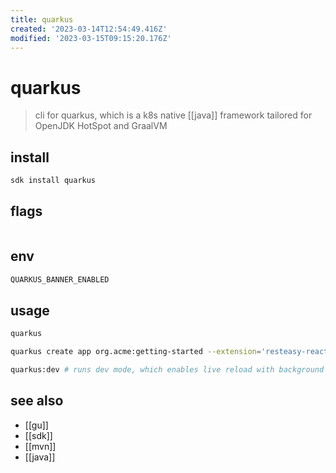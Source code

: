 ```yaml
---
title: quarkus
created: '2023-03-14T12:54:49.416Z'
modified: '2023-03-15T09:15:20.176Z'
---
```


# quarkus

> cli for quarkus, which is a k8s native [[java]] framework tailored for OpenJDK HotSpot and GraalVM

## install

```sh
sdk install quarkus
```

## flags

```sh

```

## env

```sh
QUARKUS_BANNER_ENABLED
```

## usage

```sh
quarkus

quarkus create app org.acme:getting-started --extension='resteasy-reactive'

quarkus:dev # runs dev mode, which enables live reload with background compilation
```

## see also

- [[gu]]
- [[sdk]]
- [[mvn]]
- [[java]]
